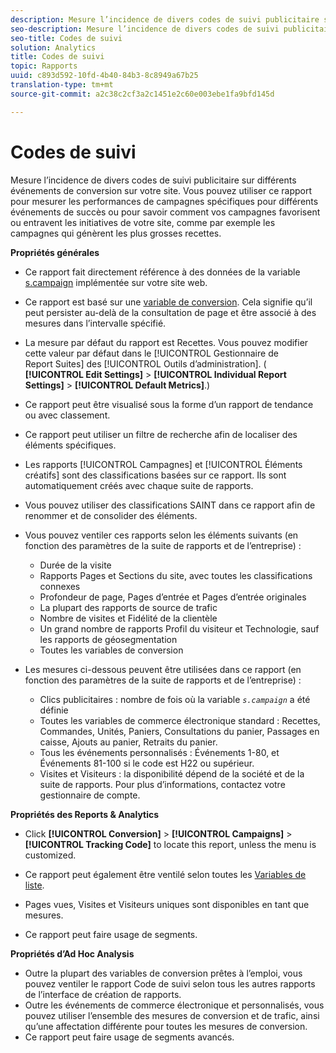 ```yaml
---
description: Mesure l’incidence de divers codes de suivi publicitaire sur différents événements de conversion sur votre site. Vous pouvez utiliser ce rapport pour mesurer les performances de campagnes spécifiques pour différents événements de succès ou pour savoir comment vos campagnes favorisent ou entravent les initiatives de votre site, comme par exemple les campagnes qui génèrent les plus grosses recettes.
seo-description: Mesure l’incidence de divers codes de suivi publicitaire sur différents événements de conversion sur votre site. Vous pouvez utiliser ce rapport pour mesurer les performances de campagnes spécifiques pour différents événements de succès ou pour savoir comment vos campagnes favorisent ou entravent les initiatives de votre site, comme par exemple les campagnes qui génèrent les plus grosses recettes.
seo-title: Codes de suivi
solution: Analytics
title: Codes de suivi
topic: Rapports
uuid: c893d592-10fd-4b40-84b3-8c8949a67b25
translation-type: tm+mt
source-git-commit: a2c38c2cf3a2c1451e2c60e003ebe1fa9bfd145d

---
```



# Codes de suivi

Mesure l’incidence de divers codes de suivi publicitaire sur différents événements de conversion sur votre site. Vous pouvez utiliser ce rapport pour mesurer les performances de campagnes spécifiques pour différents événements de succès ou pour savoir comment vos campagnes favorisent ou entravent les initiatives de votre site, comme par exemple les campagnes qui génèrent les plus grosses recettes.

**Propriétés générales**

* Ce rapport fait directement référence à des données de la variable [s.campaign](/help/implement/js-implementation/c-variables/page-variables.md) implémentée sur votre site web.
* Ce rapport est basé sur une [variable de conversion](/help/admin/admin/conversion-var-admin/conversion-var-admin.md). Cela signifie qu’il peut persister au-delà de la consultation de page et être associé à des mesures dans l’intervalle spécifié.
* La mesure par défaut du rapport est Recettes. Vous pouvez modifier cette valeur par défaut dans le [!UICONTROL Gestionnaire de Report Suites] des [!UICONTROL Outils d’administration]. ( **[!UICONTROL Edit Settings]** &gt; **[!UICONTROL Individual Report Settings]** &gt; **[!UICONTROL Default Metrics]**.)

* Ce rapport peut être visualisé sous la forme d’un rapport de tendance ou avec classement.
* Ce rapport peut utiliser un filtre de recherche afin de localiser des éléments spécifiques.
* Les rapports [!UICONTROL Campagnes] et [!UICONTROL Éléments créatifs] sont des classifications basées sur ce rapport. Ils sont automatiquement créés avec chaque suite de rapports.

* Vous pouvez utiliser des classifications SAINT dans ce rapport afin de renommer et de consolider des éléments.
* Vous pouvez ventiler ces rapports selon les éléments suivants (en fonction des paramètres de la suite de rapports et de l’entreprise) :

   * Durée de la visite
   * Rapports Pages et Sections du site, avec toutes les classifications connexes
   * Profondeur de page, Pages d’entrée et Pages d’entrée originales
   * La plupart des rapports de source de trafic
   * Nombre de visites et Fidélité de la clientèle
   * Un grand nombre de rapports Profil du visiteur et Technologie, sauf les rapports de géosegmentation
   * Toutes les variables de conversion

* Les mesures ci-dessous peuvent être utilisées dans ce rapport (en fonction des paramètres de la suite de rapports et de l’entreprise) :

   * Clics publicitaires : nombre de fois où la variable *`s.campaign`* a été définie
   * Toutes les variables de commerce électronique standard : Recettes, Commandes, Unités, Paniers, Consultations du panier, Passages en caisse, Ajouts au panier, Retraits du panier.
   * Tous les événements personnalisés : Événements 1-80, et Événements 81-100 si le code est H22 ou supérieur.
   * Visites et Visiteurs : la disponibilité dépend de la société et de la suite de rapports. Pour plus d’informations, contactez votre gestionnaire de compte.

**Propriétés des Reports &amp; Analytics**

* Click **[!UICONTROL Conversion]** &gt; **[!UICONTROL Campaigns]** &gt; **[!UICONTROL Tracking Code]** to locate this report, unless the menu is customized.

* Ce rapport peut également être ventilé selon toutes les [Variables de liste](https://marketing.adobe.com/resources/help/en_US/sc/implement/list_var.html).
* Pages vues, Visites et Visiteurs uniques sont disponibles en tant que mesures.
* Ce rapport peut faire usage de segments.

**Propriétés d’Ad Hoc Analysis**

* Outre la plupart des variables de conversion prêtes à l’emploi, vous pouvez ventiler le rapport Code de suivi selon tous les autres rapports de l’interface de création de rapports.
* Outre les événements de commerce électronique et personnalisés, vous pouvez utiliser l’ensemble des mesures de conversion et de trafic, ainsi qu’une affectation différente pour toutes les mesures de conversion.
* Ce rapport peut faire usage de segments avancés.

